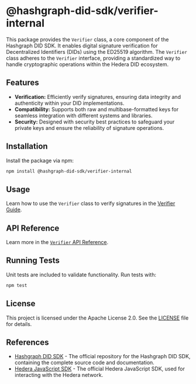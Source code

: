 # @hashgraph-did-sdk/verifier-internal

This package provides the `Verifier` class, a core component of the Hashgraph DID SDK. It enables digital signature verification for Decentralized Identifiers (DIDs) using the ED25519 algorithm. The `Verifier` class adheres to the `Verifier` interface, providing a standardized way to handle cryptographic operations within the Hedera DID ecosystem.

## Features

- **Verification:** Efficiently verify signatures, ensuring data integrity and authenticity within your DID implementations.
- **Compatibility:** Supports both raw and multibase-formatted keys for seamless integration with different systems and libraries.
- **Security:** Designed with security best practices to safeguard your private keys and ensure the reliability of signature operations.

## Installation

Install the package via npm:

```bash
npm install @hashgraph-did-sdk/verifier-internal
```

## Usage

Learn how to use the `Verifier` class to verify signatures in the [Verifier Guide](https://swiss-digital-assets-institute.github.io/hashgraph-did-sdk-js/documentation/0.0.1/04-implementation/components/verifier-guide.html).

## API Reference

Learn more in the [`Verifier` API Reference](https://swiss-digital-assets-institute.github.io/hashgraph-did-sdk-js/documentation/0.0.1/04-implementation/components/verifier-api.html).

## Running Tests

Unit tests are included to validate functionality. Run tests with:

```bash
npm test
```

## License

This project is licensed under the Apache License 2.0. See the [LICENSE](LICENSE) file for details.

## References

- [Hashgraph DID SDK](https://github.com/Swiss-Digital-Assets-Institute/hashgraph-did-sdk-js) - The official repository for the Hashgraph DID SDK, containing the complete source code and documentation.
- [Hedera JavaScript SDK](https://github.com/hashgraph/hedera-sdk-js) - The official Hedera JavaScript SDK, used for interacting with the Hedera network.

